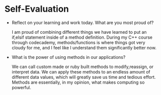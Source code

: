 # Self-Evaluation

- Reflect on your learning and work today. What are you most proud of?

    I am proud of combining different things we have learned to put an if,elsif statement inside of a method definition. During my C++ course through codecademy, methods/functions is where things got very cloudy for me, and I feel like I understand them significantly better now. 

- What is the power of using methods in our applications?

    We can call custom made or ruby built methods to modify,reassign, or interpret data. We can apply these methods to an endless amount of different data values, which will greatly save us time and tedious effort. Methods are essentially, in my opinion, what makes computing so powerful. 